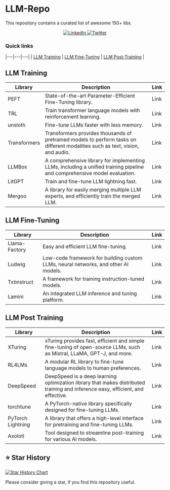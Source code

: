 # LLM-Repo
This repository contains a curated list of awesome 150+ libs.

<p align="center">
  <a href="https://www.linkedin.com/in/kalyanksnlp/">
    <img src="https://custom-icon-badges.demolab.com/badge/Kalyan%20KS-0A66C2?logo=linkedin-white&logoColor=fff" alt="LinkedIn">
  </a>
  <a href="https://x.com/kalyan_kpl">
    <img src="https://img.shields.io/badge/Kalyan%20KS-%23000000.svg?logo=X&logoColor=white" alt="Twitter">
  </a>
</p>

### Quick links
|---|---|---|
| [LLM Training](#llm-training) | [LLM Fine-Tuning](#llm-fine-tuning) | [LLM Post-Training](#llm-post-training) |

## LLM Training 

| Library             | Description                                                                                     | Link |
|---------------------|-------------------------------------------------------------------------------------------------|------|
| PEFT                | State-of-the-art Parameter-Efficient Fine-Tuning library.                                       | Link |
| TRL                 | Train transformer language models with reinforcement learning.                                  | Link |
| unsloth            | Fine-tune LLMs faster with less memory.                                                          | Link |
| Transformers       | Transformers provides thousands of pretrained models to perform tasks on different modalities such as text, vision, and audio. | Link |
| LLMBox             | A comprehensive library for implementing LLMs, including a unified training pipeline and comprehensive model evaluation. | Link |
| LitGPT             | Train and fine-tune LLM lightning fast.                                                          | Link |
| Mergoo            | A library for easily merging multiple LLM experts, and efficiently train the merged LLM.         | Link |

## LLM Fine-Tuning
| Library             | Description                                                                                     | Link |
|---------------------|-------------------------------------------------------------------------------------------------|------|
| Llama-Factory      | Easy and efficient LLM fine-tuning.                                                              | Link |
| Ludwig            | Low-code framework for building custom LLMs, neural networks, and other AI models.               | Link |
| Txtinstruct       | A framework for training instruction-tuned models.                                               | Link |
| Lamini            | An integrated LLM inference and tuning platform.                                                 | Link |

## LLM Post Training
| Library             | Description                                                                                     | Link |
|---------------------|-------------------------------------------------------------------------------------------------|------|
| XTuring           | xTuring provides fast, efficient and simple fine-tuning of open-source LLMs, such as Mistral, LLaMA, GPT-J, and more. | Link |
| RL4LMs            | A modular RL library to fine-tune language models to human preferences.                          | Link |
| DeepSpeed         | DeepSpeed is a deep learning optimization library that makes distributed training and inference easy, efficient, and effective. | Link |
| torchtune         | A PyTorch-native library specifically designed for fine-tuning LLMs.                             | Link |
| PyTorch Lightning | A library that offers a high-level interface for pretraining and fine-tuning LLMs.               | Link |
| Axolotl           | Tool designed to streamline post-training for various AI models.                                 | Link |



		



## ⭐️ Star History

[![Star History Chart](https://api.star-history.com/svg?repos=krishnlp007/LLM-Repo&type=Date)](https://star-history.com/#)

Please consider giving a star, if you find this repository useful. 
